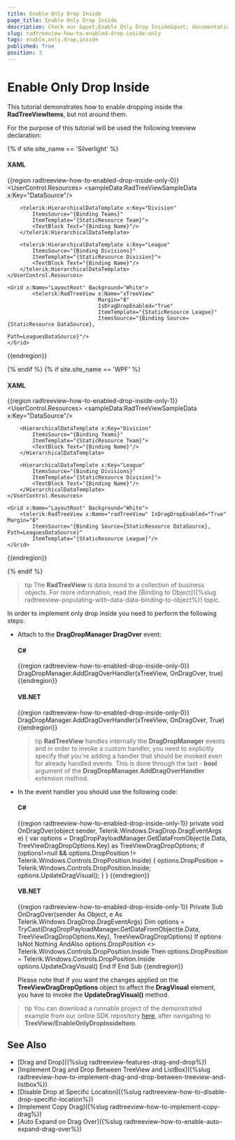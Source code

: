 ```yaml
---
title: Enable Only Drop Inside
page_title: Enable Only Drop Inside
description: Check our &quot;Enable Only Drop Inside&quot; documentation article for the RadTreeView {{ site.framework_name }} control.
slug: radtreeview-how-to-enabled-drop-inside-only
tags: enable,only,drop,inside
published: True
position: 3
---
```


# Enable Only Drop Inside

This tutorial demonstrates how to enable dropping inside the __RadTreeViewItems__, but not around them. 

For the purpose of this tutorial will be used the following treeview declaration: 

{% if site.site_name == 'Silverlight' %}
#### __XAML__
{{region radtreeview-how-to-enabled-drop-inside-only-0}}
	<UserControl.Resources>
	    <sampleData:RadTreeViewSampleData x:Key="DataSource"/>
	    <DataTemplate x:Key="Team">
	        <TextBlock Text="{Binding Name}"/>
	    </DataTemplate>
	
	    <telerik:HierarchicalDataTemplate x:Key="Division"
	        ItemsSource="{Binding Teams}"
	        ItemTemplate="{StaticResource Team}">
	        <TextBlock Text="{Binding Name}"/>
	    </telerik:HierarchicalDataTemplate>
	
	    <telerik:HierarchicalDataTemplate x:Key="League" 
	        ItemsSource="{Binding Divisions}"
	        ItemTemplate="{StaticResource Division}">
	        <TextBlock Text="{Binding Name}"/>
	    </telerik:HierarchicalDataTemplate>
	</UserControl.Resources>
	
	<Grid x:Name="LayoutRoot" Background="White">
	        <telerik:RadTreeView x:Name="xTreeView"
	                             Margin="8"
	                             IsDragDropEnabled="True"
	                             ItemTemplate="{StaticResource League}"
	                             ItemsSource="{Binding Source={StaticResource DataSource},
	                                                   Path=LeaguesDataSource}"/>
	</Grid>
{{endregion}}

{% endif %}
{% if site.site_name == 'WPF' %}

#### __XAML__
{{region radtreeview-how-to-enabled-drop-inside-only-1}}
	<UserControl.Resources>
	    <sampleData:RadTreeViewSampleData x:Key="DataSource"/>
	    <DataTemplate x:Key="Team">
	        <TextBlock Text="{Binding Name}"/>
	    </DataTemplate>
	
	    <HierarchicalDataTemplate x:Key="Division"
	        ItemsSource="{Binding Teams}"
	        ItemTemplate="{StaticResource Team}">
	        <TextBlock Text="{Binding Name}"/>
	    </HierarchicalDataTemplate>
	
	    <HierarchicalDataTemplate x:Key="League" 
	        ItemsSource="{Binding Divisions}"
	        ItemTemplate="{StaticResource Division}">
	        <TextBlock Text="{Binding Name}"/>
	    </HierarchicalDataTemplate>
	</UserControl.Resources>
	
	<Grid x:Name="LayoutRoot" Background="White">
	    <telerik:RadTreeView x:Name="radTreeView" IsDragDropEnabled="True" Margin="8"
	        ItemsSource="{Binding Source={StaticResource DataSource}, Path=LeaguesDataSource}"
	        ItemTemplate="{StaticResource League}"/>
	</Grid>
{{endregion}}

{% endif %}

>tip The __RadTreeView__ is data bound to a collection of business objects. For more information, read the [Binding to Object]({%slug radtreeview-populating-with-data-data-binding-to-object%}) topic.

In order to implement only drop inside you need to perform the following steps: 

* Attach to the __DragDropManager DragOver__ event:			

	#### __C#__

	{{region radtreeview-how-to-enabled-drop-inside-only-0}}
		DragDropManager.AddDragOverHandler(xTreeView, OnDragOver, true)
	{{endregion}}

	#### __VB.NET__

	{{region radtreeview-how-to-enabled-drop-inside-only-0}}
		DragDropManager.AddDragOverHandler(xTreeView, OnDragOver, True)
	{{endregion}}

	>tip __RadTreeView__ handles internally the __DragDropManager__ events and in order to invoke a custom handler, you need to explicitly specify that you're adding a handler that should be invoked even for already handled events. This is done through the last - __bool__ argument of the __DragDropManager.AddDragOverHandler__ extension method.			  

* In the event handler you should use the following code:

	#### __C#__

	{{region radtreeview-how-to-enabled-drop-inside-only-1}}
		private void OnDragOver(object sender, Telerik.Windows.DragDrop.DragEventArgs e)
		{
			var options = DragDropPayloadManager.GetDataFromObject(e.Data, TreeViewDragDropOptions.Key) as TreeViewDragDropOptions;
			if (options!=null && options.DropPosition != Telerik.Windows.Controls.DropPosition.Inside)
			{
				options.DropPosition = Telerik.Windows.Controls.DropPosition.Inside;
				options.UpdateDragVisual();
			}
		}
	{{endregion}}

	#### __VB.NET__

	{{region radtreeview-how-to-enabled-drop-inside-only-1}}
		Private Sub OnDragOver(sender As Object, e As Telerik.Windows.DragDrop.DragEventArgs)
			Dim options = TryCast(DragDropPayloadManager.GetDataFromObject(e.Data, TreeViewDragDropOptions.Key), TreeViewDragDropOptions)
			If options IsNot Nothing AndAlso options.DropPosition <> Telerik.Windows.Controls.DropPosition.Inside Then
				options.DropPosition = Telerik.Windows.Controls.DropPosition.Inside
				options.UpdateDragVisual()
			End If
		End Sub
	{{endregion}}

	Please note that if you want the changes applied on the __TreeViewDragDropOptions__ object to affect the __DragVisual__ element, you have to invoke the __UpdateDragVisual()__ method.			

>tip You can download a runnable project of the demonstrated example from our online SDK repository [here](https://github.com/telerik/xaml-sdk), after navigating to __TreeView/EnableOnlyDropInsideItem__.

## See Also
 * [Drag and Drop]({%slug radtreeview-features-drag-and-drop%})
 * [Implement Drag and Drop Between TreeView and ListBox]({%slug radtreeview-how-to-implement-drag-and-drop-between-treeview-and-listbox%})
 * [Disable Drop at Specific Location]({%slug radtreeview-how-to-disable-drop-specific-location%})
 * [Implement Copy Drag]({%slug radtreeview-how-to-implement-copy-drag%})
 * [Auto Expand on Drag Over]({%slug radtreeview-how-to-enable-auto-expand-drag-over%})